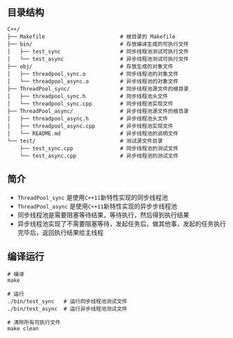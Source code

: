 
## 目录结构

```
C++/
├── Makefile                        # 根目录的 Makefile
├── bin/                            # 存放编译生成的可执行文件
│   ├── test_sync                   # 同步线程池测试可执行文件
│   └── test_async                  # 异步线程池测试可执行文件
├── obj/                            # 存放生成的对象文件
│   ├── threadpool_sync.o           # 同步线程池的对象文件
│   └── threadpool_async.o          # 异步线程池的对象文件
├── ThreadPool_sync/                # 同步线程池源文件的根目录
│   ├── threadpool_sync.h           # 同步线程池头文件
│   └── threadpool_sync.cpp         # 同步线程池实现文件
├── ThreadPool_async/               # 异步线程池源文件的根目录
│   ├── threadpool_async.h          # 异步线程池头文件
│   ├── threadpool_async.cpp        # 异步线程池实现文件
│   └── README.md                   # 异步线程池的说明文件
└── test/                           # 测试源文件目录
    ├── test_sync.cpp               # 同步线程池的测试文件
    └── test_async.cpp              # 异步线程池的测试文件
```



## 简介

- `ThreadPool_sync` 是使用`C++11`新特性实现的同步线程池
- `ThreadPool_async` 是使用`C++11`新特性实现的异步步线程池
- 同步线程池是需要阻塞等待结果，等待执行，然后得到执行结果
- 异步线程池实现了不需要阻塞等待，发起任务后，做其他事，发起的任务执行完毕后，返回执行结果给主线程




## 编译运行

```
# 编译
make

# 运行
./bin/test_sync   # 运行同步线程池测试文件
./bin/test_async  # 运行异步线程池测试文件

# 清除所有可执行文件
make clean
```
